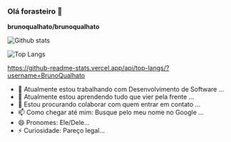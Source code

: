 ### Olá forasteiro 👋


**brunoqualhato/brunoqualhato** 

![Github stats](https://github-readme-stats.vercel.app/api?username=BrunoQualhato&&show_icons=true&title_color=ffffff&icon_color=bb2acf&text_color=daf7dc&bg_color=151515&count_private=true)

![Top Langs](https://github-readme-stats.vercel.app/api/top-langs/?username=BrunoQualhato&layout=compact)


https://github-readme-stats.vercel.app/api/top-langs/?username=BrunoQualhato
- 🔭 Atualmente estou trabalhando com Desenvolvimento de Software ...
- 🌱 Atualmente estou aprendendo tudo que vier pela frente ...
- 👯 Estou procurando colaborar com quem entrar em contato ...
- 📫 Como chegar até mim: Busque pelo meu nome no Google ...
- 😄 Pronomes: Ele/Dele...
- ⚡ Curiosidade: Pareço legal...
